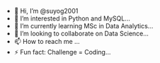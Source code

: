 - 👋 Hi, I’m @suyog2001
- 👀 I’m interested in Python and MySQL...
- 🌱 I’m currently learning MSc in Data Analytics...
- 💞️ I’m looking to collaborate on Data Science...
- 📫 How to reach me ...
- ⚡ Fun fact: Challenge = Coding...

<!---
suyog2001/suyog2001 is a ✨ special ✨ repository because its `README.md` (this file) appears on your GitHub profile.
You can click the Preview link to take a look at your changes.
--->

